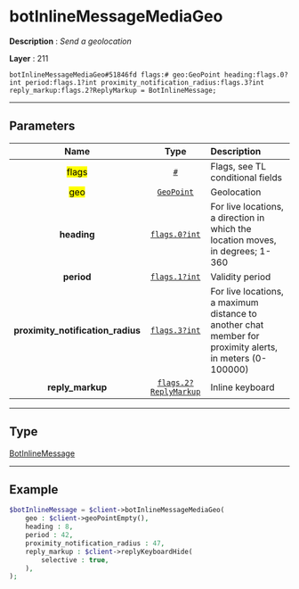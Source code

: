 # botInlineMessageMediaGeo

**Description** : *Send a geolocation*

**Layer** : 211

```tl
botInlineMessageMediaGeo#51846fd flags:# geo:GeoPoint heading:flags.0?int period:flags.1?int proximity_notification_radius:flags.3?int reply_markup:flags.2?ReplyMarkup = BotInlineMessage;
```

---

## Parameters

| Name | Type | Description |
| :---: | :---: | :--- |
| <mark>flags</mark> | [`#`](type/#) | Flags, see TL conditional fields |
| <mark>geo</mark> | [`GeoPoint`](type/GeoPoint) | Geolocation |
| **heading** | [`flags.0?int`](type/int) | For live locations, a direction in which the location moves, in degrees; 1-360 |
| **period** | [`flags.1?int`](type/int) | Validity period |
| **proximity_notification_radius** | [`flags.3?int`](type/int) | For live locations, a maximum distance to another chat member for proximity alerts, in meters (0-100000) |
| **reply_markup** | [`flags.2?ReplyMarkup`](type/ReplyMarkup) | Inline keyboard |

---

## Type

[BotInlineMessage](type/BotInlineMessage)

---

## Example

```php
$botInlineMessage = $client->botInlineMessageMediaGeo(
	geo : $client->geoPointEmpty(),
	heading : 8,
	period : 42,
	proximity_notification_radius : 47,
	reply_markup : $client->replyKeyboardHide(
		selective : true,
	),
);
```